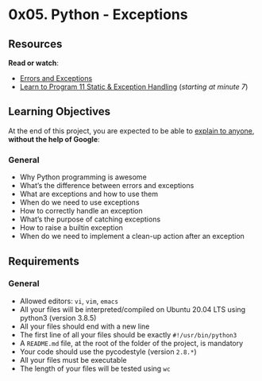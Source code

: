 
# 0x05. Python - Exceptions
## Resources

**Read or watch**:

-   [Errors and Exceptions](https://intranet.hbtn.io/rltoken/1XjevR2nDR3YtWtsY-6P1Q "Errors and Exceptions")
-   [Learn to Program 11 Static & Exception Handling](https://intranet.hbtn.io/rltoken/uHg99jd88sVrhuGUDfwT8g "Learn to Program 11 Static & Exception Handling")  (_starting at minute 7_)

## Learning Objectives

At the end of this project, you are expected to be able to  [explain to anyone](https://intranet.hbtn.io/rltoken/WVpEiS_tseoCgfp4t46Frw "explain to anyone"),  **without the help of Google**:

### General

-   Why Python programming is awesome
-   What’s the difference between errors and exceptions
-   What are exceptions and how to use them
-   When do we need to use exceptions
-   How to correctly handle an exception
-   What’s the purpose of catching exceptions
-   How to raise a builtin exception
-   When do we need to implement a clean-up action after an exception

## Requirements

### General

-   Allowed editors:  `vi`,  `vim`,  `emacs`
-   All your files will be interpreted/compiled on Ubuntu 20.04 LTS using python3 (version 3.8.5)
-   All your files should end with a new line
-   The first line of all your files should be exactly  `#!/usr/bin/python3`
-   A  `README.md`  file, at the root of the folder of the project, is mandatory
-   Your code should use the pycodestyle (version  `2.8.*`)
-   All your files must be executable
-   The length of your files will be tested using  `wc`
